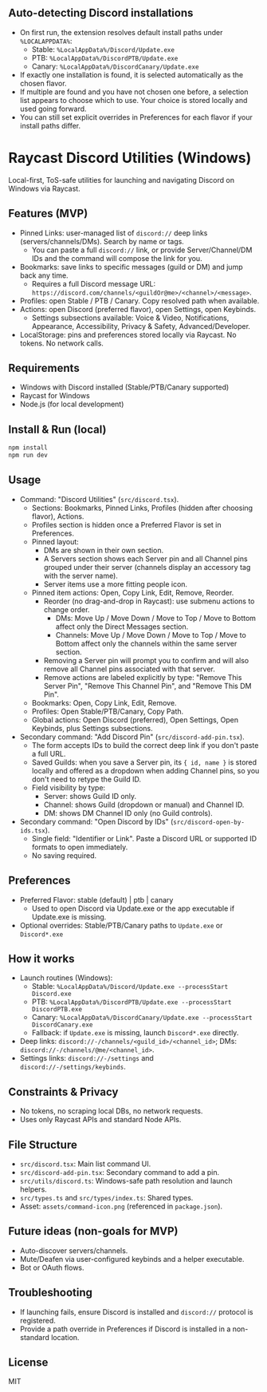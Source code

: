 ## Auto-detecting Discord installations
- On first run, the extension resolves default install paths under `%LOCALAPPDATA%`:
  - Stable: `%LocalAppData%/Discord/Update.exe`
  - PTB: `%LocalAppData%/DiscordPTB/Update.exe`
  - Canary: `%LocalAppData%/DiscordCanary/Update.exe`
- If exactly one installation is found, it is selected automatically as the chosen flavor.
- If multiple are found and you have not chosen one before, a selection list appears to choose which to use. Your choice is stored locally and used going forward.
- You can still set explicit overrides in Preferences for each flavor if your install paths differ.
# Raycast Discord Utilities (Windows)
Local-first, ToS-safe utilities for launching and navigating Discord on Windows via Raycast.

## Features (MVP)
- Pinned Links: user-managed list of `discord://` deep links (servers/channels/DMs). Search by name or tags.
  - You can paste a full `discord://` link, or provide Server/Channel/DM IDs and the command will compose the link for you.
- Bookmarks: save links to specific messages (guild or DM) and jump back any time.
  - Requires a full Discord message URL: `https://discord.com/channels/<guildOr@me>/<channel>/<message>`.
- Profiles: open Stable / PTB / Canary. Copy resolved path when available.
- Actions: open Discord (preferred flavor), open Settings, open Keybinds.
  - Settings subsections available: Voice & Video, Notifications, Appearance, Accessibility, Privacy & Safety, Advanced/Developer.
- LocalStorage: pins and preferences stored locally via Raycast. No tokens. No network calls.

## Requirements
- Windows with Discord installed (Stable/PTB/Canary supported)
- Raycast for Windows
- Node.js (for local development)

## Install & Run (local)
```bash
npm install
npm run dev
```

## Usage
- Command: "Discord Utilities" (`src/discord.tsx`).
  - Sections: Bookmarks, Pinned Links, Profiles (hidden after choosing flavor), Actions.
  - Profiles section is hidden once a Preferred Flavor is set in Preferences.
  - Pinned layout:
    - DMs are shown in their own section.
    - A Servers section shows each Server pin and all Channel pins grouped under their server (channels display an accessory tag with the server name).
    - Server items use a more fitting people icon.
  - Pinned item actions: Open, Copy Link, Edit, Remove, Reorder.
    - Reorder (no drag-and-drop in Raycast): use submenu actions to change order.
      - DMs: Move Up / Move Down / Move to Top / Move to Bottom affect only the Direct Messages section.
      - Channels: Move Up / Move Down / Move to Top / Move to Bottom affect only the channels within the same server section.
    - Removing a Server pin will prompt you to confirm and will also remove all Channel pins associated with that server.
    - Remove actions are labeled explicitly by type: "Remove This Server Pin", "Remove This Channel Pin", and "Remove This DM Pin".
  - Bookmarks: Open, Copy Link, Edit, Remove.
  - Profiles: Open Stable/PTB/Canary, Copy Path.
  - Global actions: Open Discord (preferred), Open Settings, Open Keybinds, plus Settings subsections.
- Secondary command: "Add Discord Pin" (`src/discord-add-pin.tsx`).
  - The form accepts IDs to build the correct deep link if you don't paste a full URL.
  - Saved Guilds: when you save a Server pin, its `{ id, name }` is stored locally and offered as a dropdown when adding Channel pins, so you don't need to retype the Guild ID.
  - Field visibility by type:
    - Server: shows Guild ID only.
    - Channel: shows Guild (dropdown or manual) and Channel ID.
    - DM: shows DM Channel ID only (no Guild controls).
- Secondary command: "Open Discord by IDs" (`src/discord-open-by-ids.tsx`).
  - Single field: "Identifier or Link". Paste a Discord URL or supported ID formats to open immediately.
  - No saving required.

## Preferences
- Preferred Flavor: stable (default) | ptb | canary
  - Used to open Discord via Update.exe or the app executable if Update.exe is missing.
- Optional overrides: Stable/PTB/Canary paths to `Update.exe` or `Discord*.exe`

## How it works
- Launch routines (Windows):
  - Stable: `%LocalAppData%/Discord/Update.exe --processStart Discord.exe`
  - PTB: `%LocalAppData%/DiscordPTB/Update.exe --processStart DiscordPTB.exe`
  - Canary: `%LocalAppData%/DiscordCanary/Update.exe --processStart DiscordCanary.exe`
  - Fallback: if `Update.exe` is missing, launch `Discord*.exe` directly.
- Deep links: `discord://-/channels/<guild_id>/<channel_id>`; DMs: `discord://-/channels/@me/<channel_id>`.
- Settings links: `discord://-/settings` and `discord://-/settings/keybinds`.

## Constraints & Privacy
- No tokens, no scraping local DBs, no network requests.
- Uses only Raycast APIs and standard Node APIs.

## File Structure
- `src/discord.tsx`: Main list command UI.
- `src/discord-add-pin.tsx`: Secondary command to add a pin.
- `src/utils/discord.ts`: Windows-safe path resolution and launch helpers.
- `src/types.ts` and `src/types/index.ts`: Shared types.
- Asset: `assets/command-icon.png` (referenced in `package.json`).

## Future ideas (non-goals for MVP)
- Auto-discover servers/channels.
- Mute/Deafen via user-configured keybinds and a helper executable.
- Bot or OAuth flows.

## Troubleshooting
- If launching fails, ensure Discord is installed and `discord://` protocol is registered.
- Provide a path override in Preferences if Discord is installed in a non-standard location.

## License
MIT
